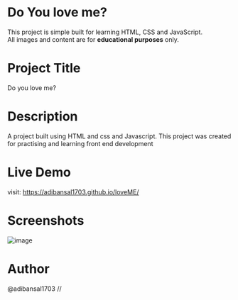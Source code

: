 # Do You love me?
This project is  simple built for learning HTML, CSS and JavaScript.  
All images and content are for **educational purposes** only.
# Project Title 
Do you love me?
# Description 
A project built using HTML and css and Javascript. This project was created for practising and learning front end development 
# Live Demo
visit: https://adibansal1703.github.io/loveME/
# Screenshots
![image](https://github.com/user-attachments/assets/7b53088e-46d4-486b-9eea-838982c648eb)
# Author 
@adibansal1703 //
